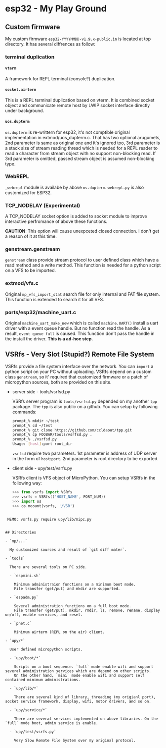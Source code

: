 # esp32 - My Play Ground

## Custom firmware

My custom firmware `esp32-YYYYMMDD-v1.9.x-public.in` is located at top directory. It has several diffrences as follow:

### terminal duplication

#### `vterm`

A framework for REPL terminal (console?) duplication.
  
#### `socket.airterm`

This is a REPL terminal duplication based on vterm. It is combined socket object and communicate remote host by LWIP socket interface directly under background.
  
#### `uos.dupterm`

`os.dupterm` is re-writtern for esp32, it's not comptible original implementation in extmod/uos_dupterm.c.  That has two optional arugumets, 2nd parameter is same as original one and it's ignored too, 3rd parameter  is a stack size of stream reading thread which is needed for a REPL reader to read a character from stream object with no support non-blocking read. If 3rd parameter is omitted, passed stream object is assumed non-blocking type.

### WebREPL

`_webrepl` module is availabe by above `os.dupterm`. `webrepl.py` is also customized for ESP32.

###  TCP_NODELAY (**Experimental**)

A TCP_NODELAY socket option is added to socket module to improve interactive perfromance of above these functions. 

  **CAUTION**: This option will cause unexpceted closed connection. I don't get a reason of it at this time.

### genstream.genstream

`genstream` class provide stream protocol to user defined class which have a read method and a write method. This function is needed for a python script on a VFS to be imported.

### extmod/vfs.c

Original `mp_vfs_import_stat` search file for only internal and FAT file system. This function is extended to search it for all VFS.

### ports/esp32/machine_uart.c

Original `machine_uart_make_new` which is called `machine.UART()` install a uart driver with a event queue handle. But no function read the handle. As a result, `event queue full` is caused. This function don't pass the handle in the install the driver. **This is a ad-hoc step.**

## VSRfs - Very Slot (Stupid?) Remote File System

VSRfs provide a file system interface over the network. You can `import` a python script on your PC without uploading. VSRfs depend on a custom class `genstream`, so it' required that customized firmware or a patch of micropython sources, both are provided on this site.

- server side - tools/vsrfsd.py

  VSRfs server program is `tools/vsrfsd.py` depended on my another `tpp` package. The `tpp` is also public on a github. You can setup by following commands:

  ```sh
  prompt_% mkdir ~/test
  prompt_% cd ~/test
  promot_% git clone https://github.com/ccldaout/tpp.git
  prompt_% cp FOOBAR/tools/vsrfsd.py .
  prompt_% ./vsrfsd.py
  Usage: [host]:port root_dir
  ```

  `vsrfsd` require two parameters. 1st parameter is address of UDP server in the form of `host`:`port`.
  2nd parameter is root directory to be exported.


- client side - upy/test/vsrfs.py
  
  VSRfs client is VFS object of MicroPython. You can setup VSRfs in the following way:
    
  ```python
  >>> from vsrfs import VSRfs
  >>> vsrfs = VSRfs(('HOST_NAME', PORT_NUM))
  >>> import os
  >>> os.moount(vsrfs, '/VSR')
 ```
 
  MEMO: vsrfs.py require upy/lib/mipc.py


## Directories

- `mp/...`

   My customized sources and result of `git diff mater`. 

- `tools`

   There are several tools on PC side. 
   
   - `espmini.sh`
   
     Minimum administraion functions on a minimum boot mode.
     File transfer (get/put) and mkdir are supported.
     
   - `espadm.py`
   
     Several administration functions on a full boot mode. 
     File transfer (get/put), mkdir, rmdir, ls, remove, rename, display on/off, enable services, and reset.
     
   - `pnet.c`
     
     Minimum airterm (REPL on the air) client.
     
- `upy/*`
   
   User defined micropython scripts.
     
   - `upy/boot/*`
     
     Scripts on a boot sequence. `full` mode enable wifi and support several administration services which are depend on other scripts.
     On the other hand, `mini` mode enable wifi and support self contained minimum administrations. 
       
   - `upy/lib/*`
     
     There are several kind of library, threading (my origianl port), socket service framework, display, wifi, motor drivers, and so on.
       
   - `upy/service/*`
     
     There are several services implemented on above libraries. On the `full` mode boot, admin service is enable. 

   - `upy/test/vsrfs.py`

     Very Slow Remote File System over my original protocol.
